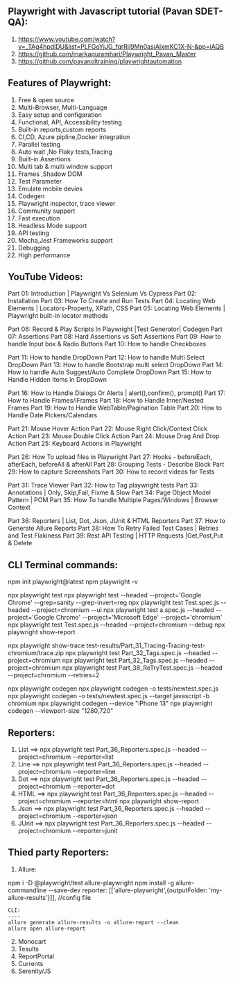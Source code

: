 Playwright with Javascript tutorial (Pavan SDET-QA):
----------------------------------------------------

1. https://www.youtube.com/watch?v=_TAg4hpdlDU&list=PLFGoYjJG_fqrRjl9Mn0asiAIxmKC1X-N-&pp=iAQB
2. https://github.com/markapuramhari/Playwright_Pavan_Master
3. https://github.com/pavanoltraining/playwrightautomation

Features of Playwright:
-----------------------

01. Free & open source
02. Multi-Browser, Multi-Language
03. Easy setup and configaration
04. Functional, API, Accessibility testing
05. Built-in reports,custom reports
06. CI,CD, Azure pipline,Docker integration
07. Parallel testing
08. Auto wait ,No Flaky tests,Tracing
09. Built-in Assertions
10. Multi tab & multi window support
11. Frames ,Shadow DOM
12. Test Parameter
13. Emulate mobile devies
14. Codegen
15. Playwright inspector, trace viewer
16. Community support
17. Fast execution
18. Headless Mode support
19. API testing
20. Mocha,Jest Frameworks support
21. Debugging
22. High performance

YouTube Videos:
---------------

Part 01: Introduction | Playwright Vs Selenium Vs Cypress
Part 02: Installation
Part 03: How To Create and Run Tests
Part 04: Locating Web Elements | Locators-Property, XPath, CSS
Part 05: Locating Web Elements | Playwright built-in locator methods

Part 06: Record & Play Scripts In Playwright |Test Generator| Codegen
Part 07: Assertions
Part 08: Hard Assertions vs Soft Assertions
Part 09: How to handle Input box & Radio Buttons
Part 10: How to handle Checkboxes

Part 11: How to handle DropDown
Part 12: How to handle Multi Select DropDown
Part 13: How to handle Bootstrap multi select DropDown
Part 14: How to handle Auto Suggest/Auto Complete DropDown
Part 15: How to Handle Hidden Items in DropDown

Part 16: How to Handle Dialogs Or Alerts | alert(),confirm(), prompt()
Part 17: How to Handle Frames/iFrames
Part 18: How to Handle Inner/Nested Frames
Part 19: How to Handle WebTable/Pagination Table
Part 20: How to Handle Date Pickers/Calendars

Part 21: Mouse Hover Action
Part 22: Mouse Right Click/Context Click Action
Part 23: Mouse Double Click Action
Part 24: Mouse Drag And Drop Action
Part 25: Keyboard Actions in Playwright

Part 26: How To upload files in Playwright
Part 27: Hooks - beforeEach, afterEach, beforeAll & afterAll
Part 28: Grouping Tests - Describe Block
Part 29: How to capture Screenshots
Part 30: How to record videos for Tests

Part 31: Trace Viewer
Part 32: How to Tag playwright tests
Part 33: Annotations | Only, Skip,Fail, Fixme & Slow
Part 34: Page Object Model Pattern | POM
Part 35: How To handle Multiple Pages/Windows | Browser Context

Part 36: Reporters | List, Dot, Json, JUnit & HTML Reporters
Part 37: How to Generate Allure Reports
Part 38: How To Retry Failed Test Cases | Retries and Test Flakiness
Part 39: Rest API Testing | HTTP Requests |Get,Post,Put & Delete


CLI Terminal commands:
---------------------

npm init playwright@latest
npm playwright -v

npx playwright test
npx playwright test --headed --project='Google Chrome' --grep=sanity --grep-invert=reg
npx playwright test Test.spec.js --headed --project=chromium --ui
npx playwright test a.spec.js --headed --project='Google Chrome' --project='Microsoft Edge' --project='chromium'
npx playwright test Test.spec.js --headed --project=chromium --debug
npx playwright show-report

npx playwright show-trace test-results/Part_31_Tracing-Tracing-test-chromium/trace.zip
npx playwright test Part_32_Tags.spec.js --headed --project=chromium 
npx playwright test Part_32_Tags.spec.js --headed --project=chromium
npx playwright test Part_38_ReTryTest.spec.js --headed --project=chromium --retries=2  

npx playwright codegen
npx playwright codegen -o tests/newtest.spec.js
npx playwright codegen -o tests/newtest.spec.js --target javascript -b chromium
npx playwright codegen  --device "iPhone 13"
npx playwright codegen --viewport-size "1280,720"



Reporters:
----------

1. List ==> 
npx playwright test Part_36_Reporters.spec.js --headed --project=chromium --reporter=list
2. Line ==> 
npx playwright test Part_36_Reporters.spec.js --headed --project=chromium --reporter=line
3. Dot ==> 
npx playwright test Part_36_Reporters.spec.js --headed --project=chromium --reporter=dot
4. HTML ==> 
npx playwright test Part_36_Reporters.spec.js --headed --project=chromium --reporter=html
npx playwright show-report
5. Json ==>
npx playwright test Part_36_Reporters.spec.js --headed --project=chromium --reporter=json
6. JUnit ==>
npx playwright test Part_36_Reporters.spec.js --headed --project=chromium --reporter=junit

Thied party Reporters:
-------------------
1. Allure:  

npm i -D @playwright/test allure-playwright
npm install -g allure-commandline --save-dev
reporter: [['allure-playwright',{outputFolder: 'my-allure-results'}]],   //config file

    CLI:
    ----
    allure generate allure-results -o allure-report --clean
    allure open allure-report

2. Monocart
3. Tesults
4. ReportPortal
5. Currents
6. Serenity/JS





